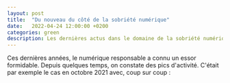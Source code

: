 ```yaml
---
layout: post
title:  "Du nouveau du côté de la sobriété numérique"
date:   2022-04-24 12:00:00 +0200
categories: green
description: Les dernières actus dans le domaine de la sobriété numérique
---
```

Ces dernières années, le numérique responsable a connu un essor formidable. Depuis quelques temps, on constate des pics d'activité. C'était par exemple le cas en octobre 2021 avec, coup sur coup : 
